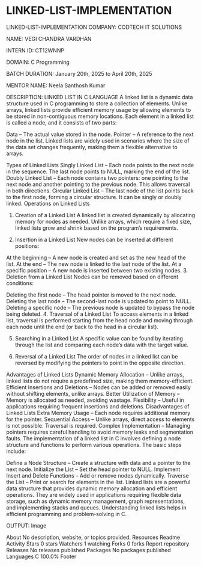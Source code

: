 # LINKED-LIST-IMPLEMENTATION
LINKED-LIST-IMPLEMENTATION
COMPANY: CODTECH IT SOLUTIONS

NAME: VEGI CHANDRA VARDHAN

INTERN ID: CT12WNNP

DOMAIN: C Programming

BATCH DURATION: January 20th, 2025 to April 20th, 2025

MENTOR NAME: Neela Santhosh Kumar

DESCRIPTION:
LINKED LIST IN C LANGUAGE
A linked list is a dynamic data structure used in C programming to store a collection of elements. Unlike arrays, linked lists provide efficient memory usage by allowing elements to be stored in non-contiguous memory locations. Each element in a linked list is called a node, and it consists of two parts:

Data – The actual value stored in the node.
Pointer – A reference to the next node in the list.
Linked lists are widely used in scenarios where the size of the data set changes frequently, making them a flexible alternative to arrays.

Types of Linked Lists
Singly Linked List – Each node points to the next node in the sequence. The last node points to NULL, marking the end of the list.
Doubly Linked List – Each node contains two pointers: one pointing to the next node and another pointing to the previous node. This allows traversal in both directions.
Circular Linked List – The last node of the list points back to the first node, forming a circular structure. It can be singly or doubly linked.
Operations on Linked Lists
1. Creation of a Linked List
A linked list is created dynamically by allocating memory for nodes as needed. Unlike arrays, which require a fixed size, linked lists grow and shrink based on the program’s requirements.

2. Insertion in a Linked List
New nodes can be inserted at different positions:

At the beginning – A new node is created and set as the new head of the list.
At the end – The new node is linked to the last node of the list.
At a specific position – A new node is inserted between two existing nodes.
3. Deletion from a Linked List
Nodes can be removed based on different conditions:

Deleting the first node – The head pointer is moved to the next node.
Deleting the last node – The second-last node is updated to point to NULL.
Deleting a specific node – The previous node is updated to bypass the node being deleted.
4. Traversal of a Linked List
To access elements in a linked list, traversal is performed starting from the head node and moving through each node until the end (or back to the head in a circular list).

5. Searching in a Linked List
A specific value can be found by iterating through the list and comparing each node’s data with the target value.

6. Reversal of a Linked List
The order of nodes in a linked list can be reversed by modifying the pointers to point in the opposite direction.

Advantages of Linked Lists
Dynamic Memory Allocation – Unlike arrays, linked lists do not require a predefined size, making them memory-efficient.
Efficient Insertions and Deletions – Nodes can be added or removed easily without shifting elements, unlike arrays.
Better Utilization of Memory – Memory is allocated as needed, avoiding wastage.
Flexibility – Useful in applications requiring frequent insertions and deletions.
Disadvantages of Linked Lists
Extra Memory Usage – Each node requires additional memory for the pointer.
Sequential Access – Unlike arrays, direct access to elements is not possible. Traversal is required.
Complex Implementation – Managing pointers requires careful handling to avoid memory leaks and segmentation faults.
The implementation of a linked list in C involves defining a node structure and functions to perform various operations. The basic steps include:

Define a Node Structure – Create a structure with data and a pointer to the next node.
Initialize the List – Set the head pointer to NULL.
Implement Insert and Delete Functions – Add or remove nodes dynamically.
Traverse the List – Print or search for elements in the list.
Linked lists are a powerful data structure that provides dynamic memory allocation and efficient operations. They are widely used in applications requiring flexible data storage, such as dynamic memory management, graph representations, and implementing stacks and queues. Understanding linked lists helps in efficient programming and problem-solving in C.

OUTPUT:
Image

About
No description, website, or topics provided.
Resources
 Readme
 Activity
Stars
 0 stars
Watchers
 1 watching
Forks
 0 forks
Report repository
Releases
No releases published
Packages
No packages published
Languages
C
100.0%
Footer
